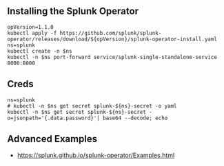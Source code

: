 ## Installing the Splunk Operator
```
opVersion=1.1.0
kubectl apply -f https://github.com/splunk/splunk-operator/releases/download/${opVersion}/splunk-operator-install.yaml
ns=splunk
kubectl create -n $ns
kubectl -n $ns port-forward service/splunk-single-standalone-service 8000:8000 
``` 

## Creds
```
ns=splunk
# kubectl -n $ns get secret splunk-${ns}-secret -o yaml
kubectl -n $ns get secret splunk-${ns}-secret -o=jsonpath='{.data.password}'| base64 --decode; echo
```


## Advanced Examples
- https://splunk.github.io/splunk-operator/Examples.html
